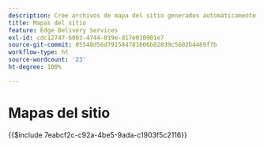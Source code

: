 ```yaml
---
description: Cree archivos de mapa del sitio generados automáticamente a los que se hará referencia desde su `robots.txt`. Esto ayuda con la optimización de los motores de búsqueda y el descubrimiento de nuevo contenido.
title: Mapas del sitio
feature: Edge Delivery Services
exl-id: cdc12747-6003-4744-819e-d17e010901e7
source-git-commit: 05548d56d791584781606b02839c5602b4469f7b
workflow-type: ht
source-wordcount: '23'
ht-degree: 100%

---
```


# Mapas del sitio

{{$include 7eabcf2c-c92a-4be5-9ada-c1903f5c2116}}
